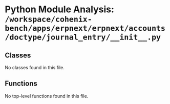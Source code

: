 # Python Module Analysis: `/workspace/cohenix-bench/apps/erpnext/erpnext/accounts/doctype/journal_entry/__init__.py`

## Classes

No classes found in this file.


## Functions

No top-level functions found in this file.
